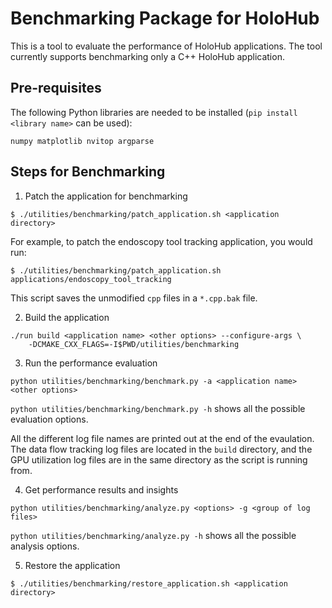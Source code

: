 # Benchmarking Package for HoloHub

This is a tool to evaluate the performance of HoloHub applications. The tool currently supports
benchmarking only a C++ HoloHub application.

## Pre-requisites
The following Python libraries are needed to be installed (`pip install <library name>` can be used):

```
numpy matplotlib nvitop argparse
```
## Steps for Benchmarking

1. Patch the application for benchmarking

```
$ ./utilities/benchmarking/patch_application.sh <application directory>
```

For example, to patch the endoscopy tool tracking application, you would run:

```
$ ./utilities/benchmarking/patch_application.sh applications/endoscopy_tool_tracking
```
This script saves the unmodified `cpp` files in a `*.cpp.bak` file.

2. Build the application

```
./run build <application name> <other options> --configure-args \
    -DCMAKE_CXX_FLAGS=-I$PWD/utilities/benchmarking
```

3. Run the performance evaluation

```
python utilities/benchmarking/benchmark.py -a <application name> <other options>
```

`python utilities/benchmarking/benchmark.py -h` shows all the possible evaluation options.

All the different log file names are printed out at the end of the evaulation. The data flow
tracking log files are located in the `build` directory, and the GPU utilization log files are in the
same directory as the script is running from.

4. Get performance results and insights

```
python utilities/benchmarking/analyze.py <options> -g <group of log files>
```
`python utilities/benchmarking/analyze.py -h` shows all the possible analysis options.

5. Restore the application

```
$ ./utilities/benchmarking/restore_application.sh <application directory>
```